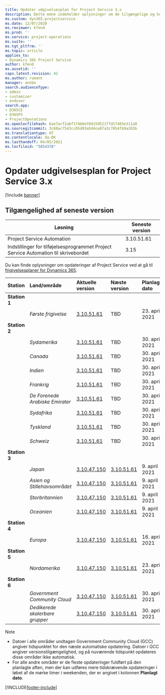 ```yaml
---
title: Opdater udgivelsesplan for Project Service 3.x
description: Dette emne indeholder oplysninger om de tilgængelige og kommende udgivelser af Dynamics 365 Project Service Automation.
ms.custom: dyn365-projectservice
ms.date: 12/07/2020
ms.reviewer: kfend
ms.prod: ''
ms.service: project-operations
ms.suite: ''
ms.tgt_pltfrm: ''
ms.topic: article
applies_to:
- Dynamics 365 Project Service
author: kfend
ms.assetid: ''
caps.latest.revision: 42
ms.author: rumant
manager: annbe
search.audienceType:
- admin
- customizer
- enduser
search.app:
- D365CE
- D365PS
- ProjectOperations
ms.openlocfilehash: bae7acf2abf174b6e59d159521ffd1f465e311a0
ms.sourcegitcommit: 3c60ac7543cc05d93a5d4ce87a3c7854fb9a203b
ms.translationtype: HT
ms.contentlocale: da-DK
ms.lasthandoff: 04/05/2021
ms.locfileid: "5854378"
---
```

# <a name="update-release-schedule-for-project-service-3x"></a>Opdater udgivelsesplan for Project Service 3.x

[!include [banner](../includes/psa-now-project-operations.md)]

## <a name="latest-version-availability"></a>Tilgængelighed af seneste version

| Løsning  | Seneste version |
|-------|----|
| Project Service Automation    | 3.10.51.61 |
| Indstillinger for tilføjelsesprogrammet Project Service Automation til skrivebordet                | 3.15          |

Du kan finde oplysninger om opdateringer af Project Service ved at gå til [frigivelsesplaner for Dynamics 365](https://docs.microsoft.com/dynamics365/release-plans/). 

| Station  | Land/område | Aktuelle version | Næste version |  Planlagt dato
| :---   | :---   | :---   | :---   |:---   |         
|<strong>Station 1</strong> | |  |  | |
| | <i>Første frigivelse</i> | [3.10.51.61](whats-new-ur-30.md) | TBD | 23. april 2021
|<strong>Station 2</strong> | |  |  | |
| | <i>Sydamerika</i> | [3.10.51.61](whats-new-ur-30.md) | TBD | 30. april 2021
| | <i>Canada</i> | [3.10.51.61](whats-new-ur-30.md) | TBD | 30. april 2021
| | <i>Indien</i> | [3.10.51.61](whats-new-ur-30.md) | TBD | 30. april 2021
| | <i>Frankrig</i> | [3.10.51.61](whats-new-ur-30.md) | TBD | 30. april 2021
| | <i>De Forenede Arabiske Emirater</i> | [3.10.51.61](whats-new-ur-30.md) | TBD | 30. april 2021
| | <i>Sydafrika</i> | [3.10.51.61](whats-new-ur-30.md) | TBD | 30. april 2021
| | <i>Tyskland</i> | [3.10.51.61](whats-new-ur-30.md) | TBD | 30. april 2021
| | <i>Schweiz</i> | [3.10.51.61](whats-new-ur-30.md) | TBD | 30. april 2021
|<strong>Station 3</strong> | |  |  | |
| | <i>Japan</i> | [3.10.47.150](whats-new-ur-29-5.md) | [3.10.51.61](whats-new-ur-30.md) | 9. april 2021
| | <i>Asien og Stillehavsområdet</i> | [3.10.47.150](whats-new-ur-29-5.md) | [3.10.51.61](whats-new-ur-30.md) | 9. april 2021
| | <i>Storbritannien</i> | [3.10.47.150](whats-new-ur-29-5.md) | [3.10.51.61](whats-new-ur-30.md) | 9. april 2021
| | <i>Oceanien</i> | [3.10.47.150](whats-new-ur-29-5.md) | [3.10.51.61](whats-new-ur-30.md) | 9. april 2021
|<strong>Station 4</strong> | |  |  | |
| | <i>Europa</i> | [3.10.47.150](whats-new-ur-29-5.md) | [3.10.51.61](whats-new-ur-30.md) | 16. april 2021
|<strong>Station 5</strong> | |  |  | |
| | <i>Nordamerika</i> | [3.10.47.150](whats-new-ur-29-5.md) | [3.10.51.61](whats-new-ur-30.md) | 23. april 2021
|<strong>Station 6</strong> | |  |  | |
| | <i>Government Community Cloud</i> | [3.10.47.150](whats-new-ur-29-5.md) | [3.10.51.61](whats-new-ur-30.md) | 30. april 2021
| | <i>Dedikerede skalerbare grupper</i> | [3.10.47.150](whats-new-ur-29-5.md) | [3.10.51.61](whats-new-ur-30.md) | 30. april 2021

>[!Note]
> - Datoer i alle områder undtagen Government Community Cloud (GCC) angiver tidspunktet for den næste automatiske opdatering. Datoer i GCC angiver versionstilgængelighed, og på nuværende tidspunkt opdateres disse områder ikke automatisk.
> - For alle andre områder er de fleste opdateringer fuldført på den planlagte aften, men der kan udføres mere tidskrævende opdateringer i løbet af de mørke timer i weekenden, der er angivet i kolonnen **Planlagt dato**.


[!INCLUDE[footer-include](../includes/footer-banner.md)]
